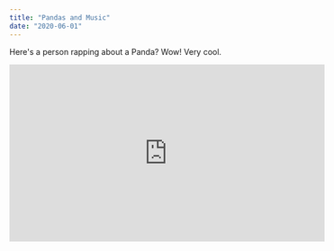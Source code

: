 ```yaml
---
title: "Pandas and Music"
date: "2020-06-01"
---
```


Here's a person rapping about a Panda? Wow! Very cool.

<iframe width="560" height="315" src="https://www.youtube.com/embed/E5ONTXHS2mM" frameborder="0" allowfullscreen></iframe>